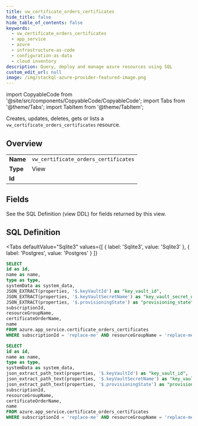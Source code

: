 ```yaml
--- 
title: vw_certificate_orders_certificates
hide_title: false
hide_table_of_contents: false
keywords:
  - vw_certificate_orders_certificates
  - app_service
  - azure
  - infrastructure-as-code
  - configuration-as-data
  - cloud inventory
description: Query, deploy and manage azure resources using SQL
custom_edit_url: null
image: /img/stackql-azure-provider-featured-image.png
---
```


import CopyableCode from '@site/src/components/CopyableCode/CopyableCode';
import Tabs from '@theme/Tabs';
import TabItem from '@theme/TabItem';

Creates, updates, deletes, gets or lists a <code>vw_certificate_orders_certificates</code> resource.

## Overview
<table><tbody>
<tr><td><b>Name</b></td><td><code>vw_certificate_orders_certificates</code></td></tr>
<tr><td><b>Type</b></td><td>View</td></tr>
<tr><td><b>Id</b></td><td><CopyableCode code="azure.app_service.vw_certificate_orders_certificates" /></td></tr>
</tbody></table>

## Fields

See the SQL Definition (view DDL) for fields returned by this view.

## SQL Definition

<Tabs
defaultValue="Sqlite3"
values={[
{ label: 'Sqlite3', value: 'Sqlite3' },
{ label: 'Postgres', value: 'Postgres' }
]}
>
<TabItem value="Sqlite3">

```sql
SELECT
id as id,
name as name,
type as type,
systemData as system_data,
JSON_EXTRACT(properties, '$.keyVaultId') as "key_vault_id",
JSON_EXTRACT(properties, '$.keyVaultSecretName') as "key_vault_secret_name",
JSON_EXTRACT(properties, '$.provisioningState') as "provisioning_state",
subscriptionId,
resourceGroupName,
certificateOrderName,
name
FROM azure.app_service.certificate_orders_certificates
WHERE subscriptionId = 'replace-me' AND resourceGroupName = 'replace-me' AND certificateOrderName = 'replace-me';
```

</TabItem>
<TabItem value="Postgres">

```sql
SELECT
id as id,
name as name,
type as type,
systemData as system_data,
json_extract_path_text(properties, '$.keyVaultId') as "key_vault_id",
json_extract_path_text(properties, '$.keyVaultSecretName') as "key_vault_secret_name",
json_extract_path_text(properties, '$.provisioningState') as "provisioning_state",
subscriptionId,
resourceGroupName,
certificateOrderName,
name
FROM azure.app_service.certificate_orders_certificates
WHERE subscriptionId = 'replace-me' AND resourceGroupName = 'replace-me' AND certificateOrderName = 'replace-me';
```

</TabItem>
</Tabs>
